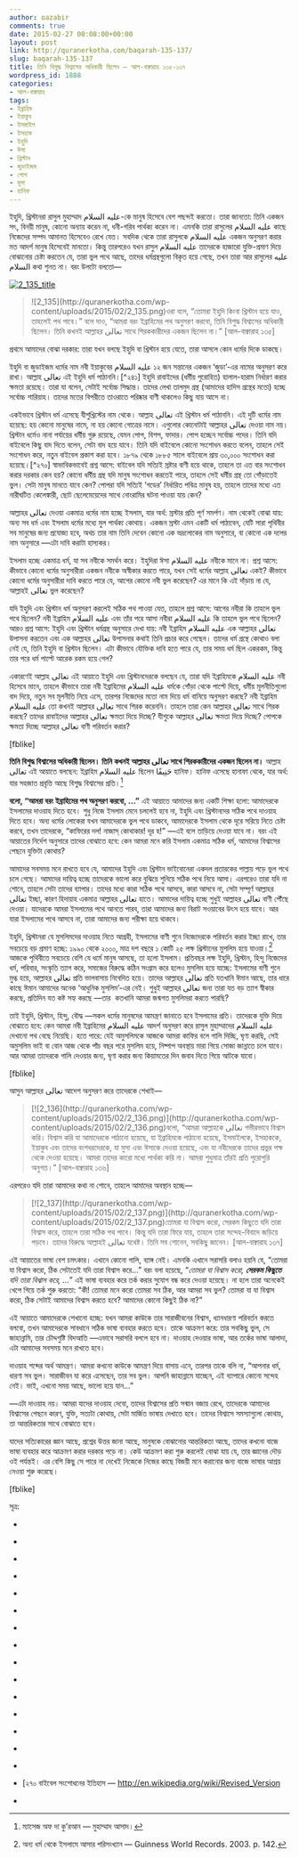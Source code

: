 ```yaml
---
author: oazabir
comments: true
date: 2015-02-27 00:08:00+00:00
layout: post
link: http://quranerkotha.com/baqarah-135-137/
slug: baqarah-135-137
title: তিনি বিশুদ্ধ বিশ্বাসের অধিকারী ছিলেন — আল-বাক্বারাহ ১৩৫-১৩৭
wordpress_id: 1888
categories:
- আল-বাক্বারাহ
tags:
- ইব্রাহিম
- ইয়াকুব
- ইসমাইল
- ইসহাক
- ইহুদি
- ঈসা
- খ্রিস্টান
- জুডাইজম
- পোপ
- মুসা
- হানিফ
---
```


ইহুদি, খ্রিস্টানরা রাসুল মুহাম্মাদ عليه السلام-কে মানুষ হিসেবে বেশ পছন্দই করতো। তারা জানতো: তিনি একজন সৎ, বিনয়ী মানুষ, কোনো অন্যায় করেন না, ধনী-গরিব পার্থক্য করেন না। এমনকি তারা রাসুলের عليه السلام কাছে নিজেদের সম্পদ আমানত হিসেবেও রেখে যেত। সবদিক থেকে তারা রাসুলকে عليه السلام একজন অনুসরণ করার মত আদর্শ মানুষ হিসেবেই মানতো। কিন্তু তারপরেও যখন রাসুল عليه السلام তাদেরকে হাজারো যুক্তি-প্রমাণ দিয়ে বোঝানোর চেষ্টা করতেন যে, তারা ভুল পথে আছে, তাদের ধর্মগ্রন্থগুলো বিকৃত হয়ে গেছে, তখন তারা আর রাসুলের عليه السلام কথা শুনত না। বরং উলটো বলতো—

[![2_135_title](http://quranerkotha.com/wp-content/uploads/2015/02/2_135_title.png)](http://quranerkotha.com/wp-content/uploads/2015/02/2_135_title.png)


<blockquote>![2_135](http://quranerkotha.com/wp-content/uploads/2015/02/2_135.png)ওরা বলে, “তোমরা ইহুদি কিংবা খ্রিস্টান হয়ে যাও, তাহলেই পথ পাবে।” বলে দাও, “আমরা বরং ইব্রাহিমের পথ অনুসরণ করবো, তিনি বিশুদ্ধ বিশ্বাসের অধিকারী ছিলেন। তিনি কখনই আল্লাহর تعالى সাথে শিরককারীদের একজন ছিলেন না।” [আল-বাক্বারাহ ১৩৫]</blockquote>


প্রথমে আমাদের বোঝা দরকার: তারা যখন বলছে ইহুদি বা খ্রিস্টান হয়ে যেতে, তারা আসলে কোন ধর্মের দিকে ডাকছে।<!-- more -->

ইহুদি বা জুডাইজম ধর্মের নাম নবী ইয়াকুবের عليه السلام ১২ জন সন্তানের একজন ‘জুডা’-এর নামের অনুসরণ করে রাখা। আল্লাহ تعالى এই ইহুদি ধর্ম পাঠাননি।[^২৪১] ইহুদি রাবাইদের (ধর্মীয় পুরোহিত) হালাল-হারাম নির্ধারণ করার ক্ষমতা রয়েছে। তারা যা বলেন, সেটাই সর্বোচ্চ সিদ্ধান্ত। তাদের লেখা তালমুদ গ্রন্থ (আমাদের হাদিস গ্রন্থের মতো) হচ্ছে সর্বোচ্চ শারিয়াহ। তাদের মতের বিপরীতে তাওরাতে পরিষ্কার বাণী থাকলেও কিছু যায় আসে না।
[^^৩]: এই ধর্ম অনুসারে: আল্লাহ تعالى কী বলেছেন, তার থেকে বেশি গুরুত্বপূর্ণ হচ্ছে রাবাইরা কী বলছেন। রাবাইদের নিজেদের মতো শারিয়াহ নির্ধারণ এবং পরিবর্তন করার সম্পূর্ণ ক্ষমতা আছে, যেখানে ইসলামে শারিয়াহ একমাত্র আল্লাহ تعالى এবং তাঁর রাসুলের عليه السلام বাণী থেকে নির্ধারিত, যা কোনো ইমাম, মাওলানা, মুফতির বাণী থেকে নেওয়া যায় না।

একইভাবে খ্রিস্টান ধর্ম এসেছে যীশুখ্রিস্টের নাম থেকে। আল্লাহ تعالى এই খ্রিস্টান ধর্ম পাঠাননি। এই দুটি ধর্মের নাম হয়েছে: হয় কোনো মানুষের নামে, না হয় কোনো গোত্রের নামে। এগুলোর কোনোটাই আল্লাহর تعالى দেওয়া নাম নয়। খ্রিস্টান ধর্মেও নানা পর্যায়ের ধর্মীয় গুরু রয়েছে, যেমন পোপ, বিশপ, ফাদার। পোপ হচ্ছেন সর্বোচ্চ পদের। তিনি যদি বাইবেলে কিছু বাদ দিতে বলেন, সেটা বাদ হয়ে যাবে। তিনি যদি বাইবেলে কোনো সংশোধন করতে বলেন, তাহলে সেই সংশোধন করে, নতুন বাইবেল প্রকাশ করা হবে। ১৮৭৯ থেকে ১৮৮৫ সালে বাইবেলে প্রায় ৩০,০০০ সংশোধন করা হয়েছে।[^২৭০] স্বাভাবিকভাবেই প্রশ্ন আসে: বাইবেল যদি সত্যিই স্রষ্টার বাণী হয়ে থাকে, তাহলে তা এত বার সংশোধন করার দরকার কেন হয়? কোনো ধর্মীয় গ্রন্থ যদি মানুষ সংশোধন করতেই পারে, তাহলে সেই ধর্মীয় গ্রন্থ তো গোঁড়াতেই ভুল। সেটা মানুষ মানতে যাবে কেন? পোপরা যদি সত্যিই ‘গডের’ নির্ধারিত পবিত্র মানুষ হয়, তাহলে তাদের মধ্যে এত নারীঘটিত কেলেঙ্কারী, ছোট ছেলেমেয়েদের সাথে নোংরামির ঘটনা পাওয়া যায় কেন?

আল্লাহর تعالى দেওয়া একমাত্র ধর্মের নাম হচ্ছে ইসলাম, যার অর্থ: স্রস্টার প্রতি পূর্ণ সমর্পণ। নাম থেকেই বোঝা যায়: অন্য সব ধর্ম এবং ইসলাম ধর্মের মধ্যে মুল পার্থক্য কোথায়। একজন স্রস্টা এমন একটি ধর্ম পাঠাবেন, যেটি সারা পৃথিবীর সব মানুষের জন্য প্রযোজ্য হবে, অথচ তার নাম তিনি দেবেন কোনো এক ভদ্রলোকের নাম অনুসারে, বা কোনো এক দলের নাম অনুসারে —এটা দাবি করাটা হাস্যকর।

ইসলাম হচ্ছে একমাত্র ধর্ম, যা সব নবীকে সমর্থন করে। ইহুদিরা ঈসা عليه السلام নবীকে মানে না। প্রশ্ন আসে: কীভাবে কোনো ধর্মের অনুসারীরা একজন নবীকে অস্বীকার করতে পারে, যখন সেই ধর্মের আল্লাহ تعالى একই? কীভাবে কোনো ধর্মের অনুসারীরা দাবি করতে পারে যে, আগের কোনো নবী ভুল করেছেন? এর মানে কি এই দাঁড়ায় না যে, আল্লাহই تعالى ভুল করেছেন?
[^^৩]: 
যদি ইহুদি এবং খ্রিস্টান ধর্ম অনুসরণ করলেই সঠিক পথ পাওয়া যেত, তাহলে প্রশ্ন আসে: আগের নবীরা কি তাহলে ভুল পথে ছিলেন? নবী ইব্রাহিম عليه السلام এবং তাঁর পরে আসা নবীরা عليه السلام কি তাহলে ভুল পথে ছিলেন? আরও প্রশ্ন আসে: ইহুদি এবং খ্রিস্টান ধর্মগ্রন্থ অনুসারে দেখা যায়: নবী ইব্রাহিম عليه السلام এক আল্লাহর تعالى উপাসনা করতেন এবং এক আল্লাহর تعالى উপাসনার কথাই তিনি প্রচার করে গেছেন। তাদের ধর্ম গ্রন্থে কোথাও বলা নেই যে, তিনি ইহুদি বা খ্রিস্টান ছিলেন। এটা কীভাবে যৌক্তিক দাবি হতে পারে যে, তার সময় ধর্ম ছিল একরকম, কিন্তু তার পরে ধর্ম পাল্টে আরেক রকম হয়ে গেল?
[^^১১]: আল্লাহ تعالى তো একই আছেন। তিনি তো তাঁর সঠিক পথের সংজ্ঞা যুগে যুগে পাল্টে দেন না যে, একেক নবী একেক ধরনের ধর্ম নিয়ে আসবেন।

একারণেই আল্লাহ تعالى এই আয়াতে ইহুদি এবং খ্রিস্টানদেরকে বলছেন যে, তারা যদি ইব্রাহিমকে عليه السلام নবী হিসেবে মানে, তাহলে কীভাবে তারা নবী ইব্রাহিমের عليه السلام ধর্মকে গোঁড়া থেকে পাল্টে দিয়ে, ধর্মীয় মূলনীতিগুলো বাদ দিয়ে, নতুন সব মূলনীতি নিয়ে এসে, তারপর নিজেদের মতো নাম দিয়ে ধর্ম বানিয়ে অনুসরণ করছে? নবী ইব্রাহিম عليه السلام তো কখনই আল্লাহর تعالى সাথে শিরক করেননি। তাহলে তারা কেন আল্লাহর تعالى সাথে শিরক করছে? তাদের রাবাইদের আল্লাহর تعالى ক্ষমতা দিয়ে দিচ্ছে? যীশুকে আল্লাহর تعالى ক্ষমতা দিয়ে দিচ্ছে? পোপকে ক্ষমতা দিচ্ছে আল্লাহর تعالى বাণী পরিবর্তন করার?

[fblike]

**তিনি বিশুদ্ধ বিশ্বাসের অধিকারী ছিলেন। তিনি কখনই আল্লাহর تعالى সাথে শিরককারীদের একজন ছিলেন না।**
আল্লাহ تعالى এই আয়াতে বলছেন: ইব্রাহিম عليه السلام ছিলেন حَنِيفًا হানিফ। হানিফ এসেছে হানাফা থেকে, যার অর্থ: যার সহজাত প্রবৃত্তি আছে বিশুদ্ধ বিশ্বাসের প্রতি।[^২]
[^১৪]: যে সহজাতভাবেই সঠিক বিশ্বাস এবং সিদ্ধান্তের দিকে যায়। যে দুনিয়ার পাপ থেকে নিজেকে দূরে রেখে, অন্ধ বিশ্বাস, বাপদাদার অন্ধ অনুকরণ থেকে নিজেকে মুক্ত রাখে। যে নিজে থেকেই উপলব্ধি করতে পারে: আমাদের বাপদাদারা যা করছে, তা ভুল। যার মধ্যে এই কমনসেন্স আছে যে, মানুষের বানানো কিছুকে মানুষেরই স্রষ্টা, উপাসনার যোগ্য প্রভু মনে করে ইবাদত করা ভুল।
[^^২]: একারণেই প্রাচীন আরবিতে এবং আরব কাব্যে হানিফ, তাহান্নুফ বলতে বোঝানো হতো: একক স্রষ্টার প্রতি একান্ত নিবেদিত হওয়া, দীর্ঘ ইবাদতে মগ্ন থাকা।
[^^২]: 
**বলো, “আমরা বরং ইব্রাহিমের পথ অনুসরণ করবো, …”**
এই আয়াতে আমাদের জন্য একটি শিক্ষা হলো: আমাদেরকে ইসলামের দাওয়াহ দিতে হবে। শুধু নিজে ইসলাম মেনে চললেই হবে না, ইহুদি এবং খ্রিস্টানদের সঠিক পথে দাওয়াহ দিতে হবে। অন্য ধর্মের লোকেরা যখন আমাদেরকে ভুল পথে ডাকবে, আমাদেরকে ইসলাম থেকে দূরে সরিয়ে নিতে চেষ্টা করবে, তখন তাদেরকে, “কাফিরের দল! নাজাস্‌ কোথাকার! দূর হ!” —এই বলে তাড়িয়ে দেওয়া যাবে না। বরং এই আয়াতের নির্দেশ অনুসারে তাদের বোঝাতে হবে: কেন আমরা মনে করি ইসলাম একমাত্র সঠিক ধর্ম, আমাদের বিশ্বাসের পেছনে যুক্তিটা কোথায়?

আমাদের সবসময় মনে রাখতে হবে যে, আমাদের ইহুদি এবং খ্রিস্টান ভাইবোনেরা একদল প্রতারকের পাল্লায় পড়ে ভুল পথে চলে গেছে। আমাদের দায়িত্ব হচ্ছে তাদেরকে ভালো করে বুঝিয়ে শুনিয়ে সঠিক পথে নিয়ে আসা। এরপরেও তারা যদি না শোনে, তাহলে সেটা তাদের ব্যাপার। তাদের মধ্যে কারা সঠিক পথে আসবে, কারা আসবে না, সেটা সম্পূর্ণ আল্লাহর تعالى ইচ্ছা, কারণ হিদায়াহ একমাত্র আল্লাহর تعالى হাতে। আমাদের দায়িত্ব হচ্ছে শুধুই আল্লাহর تعالى বাণী পৌঁছে দেওয়া। যাদেরকে আমরা ইসলামের পথে আনতে পারব, তারা আমাদের জন্য বিরাট সওয়াবের উৎস হয়ে যাবে। আর যারা ইসলামের পথে আসবে না, তারা আমাদের জন্য পরীক্ষা হয়ে থাকবে।

ইহুদি, খ্রিস্টানরা যে মুসলিমদের দাওয়াহ নিতে আগ্রহী, ইসলামের বাণী শুনে নিজেদেরকে পরিবর্তন করার ইচ্ছা রাখে, তার সবচেয়ে বড় প্রমাণ হচ্ছে: ১৯৯০ থেকে ২০০০, মাত্র দশ বছরে ১ কোটি ২৫ লক্ষ খ্রিস্টানের মুসলিম হয়ে যাওয়া।[^২৭১] আজকে পৃথিবীতে সবচেয়ে বেশি যে ধর্মে মানুষ আসছে, তা হলো ইসলাম। প্রতিবছর লক্ষ ইহুদি, খ্রিস্টান, হিন্দু নিজেদের ধর্ম, পরিবার, সংস্কৃতি ত্যাগ করে, সমাজের বিরুদ্ধে কঠিন সংগ্রাম করে হলেও মুসলিম হয়ে যাচ্ছে: ইসলামের বাণী শুনে মুগ্ধ হয়ে, আল্লাহর تعالى প্রতি ভালবাসায় নিবেদিত হয়ে। তাদের আল্লাহর تعالى প্রতি যতখানি ঈমান আছে, তার ধারে কাছে ঈমান আমাদের অনেক ‘আধুনিক মুসলিম’-এর নেই। শুধুই আল্লাহর تعالى জন্য তারা যত বড় ত্যাগ স্বীকার করছে, প্রতিদিন যত কষ্ট সহ্য করছে —তার  কতখানি আমরা জন্মগত মুসলিমরা করতে পারছি?

তাই ইহুদি, খ্রিস্টান, হিন্দু, বৌদ্ধ —সকল ধর্মের মানুষদের আমন্ত্রণ জানাতে হবে ইসলামের প্রতি। তাদেরকে যুক্তি দিয়ে বোঝাতে হবে: কেন আমরা নবী ইব্রাহিমের عليه السلام আদর্শ অনুসরণ করে রাসুল মুহাম্মাদের عليه السلام দেখানো পথ বেছে নিয়েছি। হতে পারে: যেই অমুসলিমকে আজকে আমরা কাফির বলে গালি দিচ্ছি, ঘৃণা করছি, সেই অমুসলিম ভাই বা বোন আজ থেকে পাঁচ বছর পরে মুসলিম হয়ে, নিষ্পাপ অবস্থায় মারা গিয়ে সোজা জান্নাতে চলে যাবে। আর আমরা তাদেরকে গালি দেওয়ার জন্য, ঘৃণা করার জন্য কিয়ামতের দিন জবাব দিতে গিয়ে আটকে যাবো।

[fblike]

আসুন আল্লাহর تعالى আদেশ অনুসরণ করে তাদেরকে শেখাই—


<blockquote>[![2_136](http://quranerkotha.com/wp-content/uploads/2015/02/2_136.png)](http://quranerkotha.com/wp-content/uploads/2015/02/2_136.png)বলো, “আমরা আল্লাহকে تعالى গভীরভাবে বিশ্বাস করি। বিশ্বাস করি যা আমাদেরকে পাঠানো হয়েছে, যা ইব্রাহিমকে পাঠানো হয়েছে, ইসমাইলকে, ইসহাককে, ইয়াকুব এবং তাদের বংশধরদেরকে, যা মুসা এবং ঈসাকে দেওয়া হয়েছে, এবং যা নবীদেরকে তাদের প্রভুর পক্ষ থেকে দেওয়া হয়েছে। আমরা তাদের কারো মধ্যে পার্থক্য করি না। আমরা শুধুমাত্র তাঁরই প্রতি পুরোপুরি অনুগত।” [আল-বাক্বারাহ ১৩৬]</blockquote>


এরপরেও যদি তারা আমাদের কথা না শোনে, তাহলে আমাদের অবস্থান হচ্ছে—


<blockquote>[![2_137](http://quranerkotha.com/wp-content/uploads/2015/02/2_137.png)](http://quranerkotha.com/wp-content/uploads/2015/02/2_137.png)তোমরা যা বিশ্বাস করো, সেরকম কিছুতে যদি তারা বিশ্বাস করে, তাহলে তারা সঠিক পথ পাবে। কিন্তু যদি তারা ফিরে যায়, তাহলে তারা সন্দেহ-বিবাদে জড়িয়ে পড়বে। তাদের বিরুদ্ধে আল্লাহই تعالى যথেষ্ট। তিনি সব শোনেন, সবকিছু জানেন। [আল-বাক্বারাহ ১৩৭]</blockquote>


এই আয়াতের ভাষা বেশ চমৎকার। এখানে কোনো গালি, ব্যাঙ্গ নেই। এমনকি এখানে সরাসরি বলাও হয়নি যে, “তোমরা যা বিশ্বাস করো, ঠিক সেটাতেই যদি তারা বিশ্বাস করে...” বরং বলা হয়েছে, “_তোমরা যা বিশ্বাস করো, __সেরকম কিছুতে__ যদি তারা বিশ্বাস করে, ..._” এই ভাষা ব্যবহার করে তর্ক করার সুযোগ বন্ধ করে দেওয়া হয়েছে। না হলে তারা অনেকেই খেপে গিয়ে তর্ক শুরু করতো: “কী! তোমরা মনে করো তোমরা সব ঠিক, আর আমরা সব ভুল? তোমরা যা যা বিশ্বাস করো, ঠিক সেটাই আমাদের বিশ্বাস করতে হবে? আমাদের কোনো কিছুই ঠিক না?”
[^^১১]: 
এই আয়াতে আমাদেরকে শেখানো হচ্ছে: যখন আমরা কাউকে তার সারাজীবনের বিশ্বাস, ধ্যানধারণা পরিবর্তন করতে বলবো, তখন আমাদেরকে সাবধানে সঠিক ভাষা ব্যবহার করতে হবে। তাকে আক্রমণ করে: তার সবকিছু ভুল, সে জাহান্নামি, তার চৌদ্দগুষ্টি বিদআতি —এভাবে সরাসরি বললে হবে না। দাওয়াহ দেওয়ার ভাষা, আর তর্কের ভাষা আলাদা, এটা আমাদের সবসময় মনে রাখতে হবে।

দাওয়াহ শব্দের অর্থ আমন্ত্রণ। আমরা কখনো কাউকে আমন্ত্রণ দিয়ে বাসায় এনে, তারপর তাকে বলি না, “আপনার ধর্ম, ধারণা সব ভুল। সারাজীবন যা করে এসেছেন, তার সব ভুল। আপনি জাহান্নামে যাচ্ছেন, এই ব্যাপারে কোনো সন্দেহ নেই। ভাই, এখনো সময় আছে, ভালো হয়ে যান...”

—এটা দাওয়াহ নয়। আমরা যাদের দাওয়াহ দেবো, তাদের বিশ্বাসের প্রতি সন্মান বজায় রেখে, তাদেরকে আমাদের বিশ্বাসের পেছনে কারণ, যুক্তি, সত্যটা কোথায়, সেটা মার্জিত ভাষায় দেখাতে হবে। তাদের বিশ্বাসে সমস্যাগুলো কোথায়, তা আন্তরিকতার সাথে বোঝাতে হবে।

যাদের সত্যিকারের জ্ঞান আছে, প্রশ্নের উত্তর জানা আছে, মানুষকে বোঝানোর আন্তরিকতা আছে, তাদের কখনো বাজে ভাষা ব্যবহার করে আক্রমণ করার দরকার পড়ে না। কেউ আক্রমণ করা শুরু করলেই বোঝা যায় যে, তার জ্ঞানের দৌড় ওই পর্যন্তই। এর বেশি কিছু সে পারে না দেখেই নিজেকে নিজের কাছে বিজয়ী মনে করানোর জন্য বাজে ভাষার আশ্রয় নেওয়া শুরু করেছে।

[fblike]

সূত্র:



	
  * 
[^১]: নওমান আলি খানের সূরা আল-বাকারাহ এর উপর লেকচার এবং বাইয়িনাহ এর কু’রআনের তাফসীর।

	
  * 
[^২]: ম্যাসেজ অফ দা কু’রআন — মুহাম্মাদ আসাদ।

	
  * 
[^৩]: তাফহিমুল কু’রআন — মাওলানা মাওদুদি।

	
  * 
[^৪]: মা’রিফুল কু’রআন — মুফতি শাফি উসমানী।

	
  * 
[^৫]: মুহাম্মাদ মোহার আলি — A Word for Word Meaning of The Quran

	
  * 
[^৬]: সৈয়দ কুতব — In the Shade of the Quran

	
  * 
[^৭]: তাদাব্বুরে কু’রআন - আমিন আহসান ইসলাহি।

	
  * 
[^৮]: তাফসিরে তাওযীহুল কু’রআন — মুফতি তাক্বি উসমানী।

	
  * 
[^৯]: বায়ান আল কু’রআন — ড: ইসরার আহমেদ।

	
  * 
[^১০]: তাফসীর উল কু’রআন — মাওলানা আব্দুল মাজিদ দারিয়াবাদি

	
  * 
[^১১]: কু’রআন তাফসীর — আব্দুর রাহিম আস-সারানবি

	
  * 
[^১২]: আত-তাবারি-এর তাফসীরের অনুবাদ।

	
  * 
[^১৩]: তাফসির ইবন আব্বাস।

	
  * 
[^১৪]: তাফসির আল কুরতুবি।

	
  * 
[^১৫]: তাফসির আল জালালাইন।

	
  * [২৭০ বাইবেল সংশোধনের ইতিহাস — http://en.wikipedia.org/wiki/Revised_Version

	
  * 
[^২৭১]: অন্য ধর্ম থেকে ইসলামে আসার পরিসংখ্যান — Guinness World Records. 2003. p. 142.


